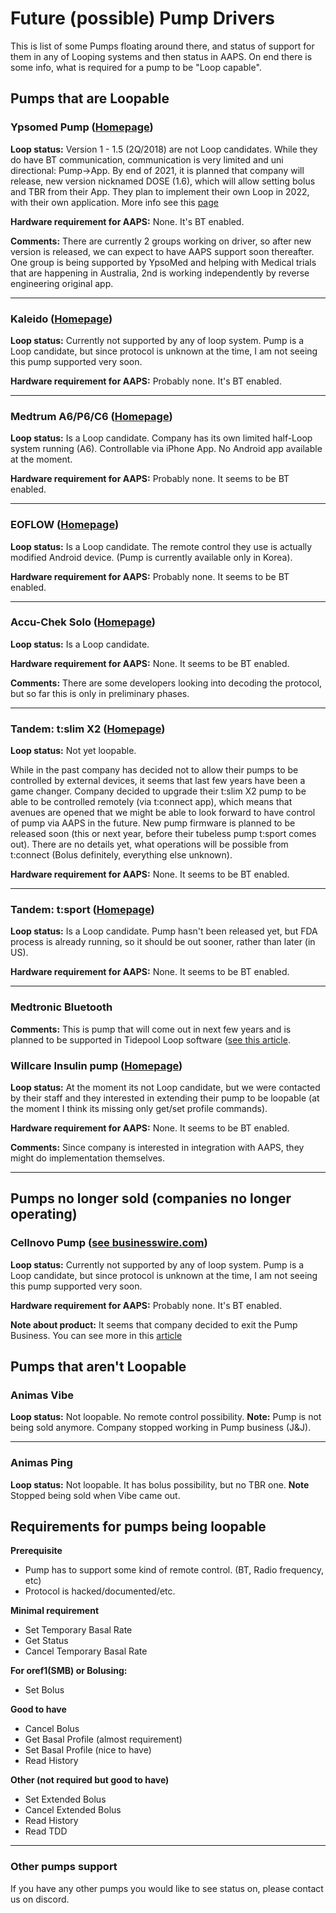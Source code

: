 # Future (possible) Pump Drivers

This is list of some Pumps floating around there, and status of support for them in any of Looping systems and then status in AAPS. On end there is some info, what is required for a pump to be "Loop capable".

## Pumps that are Loopable

### Ypsomed Pump ([Homepage](https://www.ypsomed.com/en/diabetes-care-mylife.html))


**Loop status:** Version 1 - 1.5 (2Q/2018) are not Loop candidates. While they do have BT communication, communication is very limited and uni directional: Pump->App. By end of 2021, it is planned that company will release, new version nicknamed DOSE (1.6), which will allow setting bolus and TBR from their App. They plan to implement their own Loop in 2022, with their own application.
More info see this [page](https://www.mylife-diabetescare.com/en/loop-program.html)

**Hardware requirement for AAPS:** None. It's BT enabled.

**Comments:** There are currently 2 groups working on driver, so after new version is released, we can expect to have AAPS support soon thereafter. One group is being supported by YpsoMed and helping with Medical trials that are happening in Australia, 2nd is working independently by reverse engineering original app. 

***


### Kaleido ([Homepage](https://www.hellokaleido.com/)) 

**Loop status:** Currently not supported by any of loop system. Pump is a Loop candidate, but since protocol is unknown at the time, I am not seeing this pump supported very soon.  

**Hardware requirement for AAPS:** Probably none. It's BT enabled.

***


### Medtrum A6/P6/C6 ([Homepage](https://www.medtrum.com/product/nanopump.html))

**Loop status:** Is a Loop candidate. Company has its own limited half-Loop system running (A6). Controllable via iPhone App. No Android app available at the moment.

**Hardware requirement for AAPS:** Probably none. It seems to be BT enabled.

***

### EOFLOW ([Homepage](http://www.eoflow.com/eng/main/main.html))

**Loop status:** Is a Loop candidate. The remote control they use is actually modified Android device. (Pump is currently available only in Korea).

**Hardware requirement for AAPS:** Probably none. It seems to be BT enabled.


***

### Accu-Chek Solo ([Homepage](https://www.roche.com/media/releases/med-cor-2018-07-23.htm))

**Loop status:** Is a Loop candidate. 

**Hardware requirement for AAPS:** None. It seems to be BT enabled.

**Comments:** There are some developers looking into decoding the protocol, but so far this is only in preliminary phases.

***

### Tandem: t:slim X2 ([Homepage](https://www.tandemdiabetes.com/))

**Loop status:** Not yet loopable.

While in the past company has decided not to allow their pumps to be controlled by external devices, it seems that last few years have been a game changer. Company decided to upgrade their t:slim X2 pump to be able to be controlled remotely (via t:connect app), which means that avenues are opened that we might be able to look forward to have control of pump via AAPS in the future. New pump firmware is planned to be released soon (this or next year, before their tubeless pump t:sport comes out). There are no details yet, what operations will be possible from t:connect (Bolus definitely, everything else unknown).

**Hardware requirement for AAPS:** None. It seems to be BT enabled.

***

### Tandem: t:sport ([Homepage](https://www.tandemdiabetes.com/about-us/pipeline))

**Loop status:** Is a Loop candidate. Pump hasn't been released yet, but FDA process is already running, so it should be out sooner, rather than later (in US). 

**Hardware requirement for AAPS:** None. It seems to be BT enabled.


***

### Medtronic Bluetooth

**Comments:** This is pump that will come out in next few years and is planned to be supported in Tidepool Loop software
 ([see this article](https://www.tidepool.org/blog/tidepool-loop-medtronic-collaboration).


### Willcare Insulin pump ([Homepage](http://en.shinmyungmedi.com))

**Loop status:** At the moment its not Loop candidate, but we were contacted by their staff and they interested in extending their pump to be loopable (at the moment I think its missing only get/set profile commands). 

**Hardware requirement for AAPS:** None. It seems to be BT enabled.

**Comments:** Since company is interested in integration with AAPS, they might do implementation themselves.

***


## Pumps no longer sold (companies no longer operating)

### Cellnovo Pump ([see businesswire.com](https://www.businesswire.com/news/home/20190328005829/en/Cellnovo-Stops-Manufacturing-and-Commercial-Operations)) 

**Loop status:** Currently not supported by any of loop system. Pump is a Loop candidate, but since protocol is unknown at the time, I am not seeing this pump supported very soon. 

**Hardware requirement for AAPS:** Probably none. It's BT enabled.

**Note about product:** It seems that company decided to exit the Pump Business. You can see more in this [article](https://diabetogenic.wordpress.com/2019/04/01/and-then-cellnovo-disappeared/?fbclid=IwAR12Ow6gVbEOuD1zw7aNjBwqj5_aPkPipteHY1VHBvT3mchlH2y7Us6ZeAU)


## Pumps that aren't Loopable



### Animas Vibe

**Loop status:** Not loopable. No remote control possibility. 
**Note:** Pump is not being sold anymore. Company stopped working in Pump business (J&J).



***


### Animas Ping

**Loop status:** Not loopable. It has bolus possibility, but no TBR one. 
**Note** Stopped being sold when Vibe came out.





## Requirements for pumps being loopable

**Prerequisite** 
- Pump has to support some kind of remote control. (BT, Radio frequency, etc)
- Protocol is hacked/documented/etc.

**Minimal requirement** 
- Set Temporary Basal Rate
- Get Status
- Cancel Temporary Basal Rate

**For oref1(SMB) or Bolusing:**
- Set Bolus

**Good to have**
- Cancel Bolus
- Get Basal Profile (almost requirement)
- Set Basal Profile (nice to have)
- Read History 

**Other (not required but good to have)**
- Set Extended Bolus
- Cancel Extended Bolus
- Read History
- Read TDD


***


### Other pumps support

If you have any other pumps you would like to see status on, please contact us on discord.
